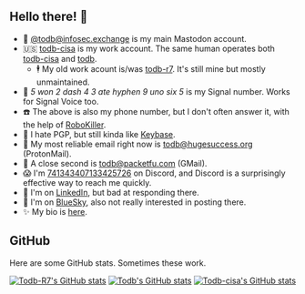 ## Hello there! 👋

  - 🐘 [@todb@infosec.exchange](https://infosec.exchange/@todb) is my main Mastodon account.
  - 🇺🇸 [todb-cisa](https://github.com/todb-cisa) is my work account. The same human operates both [todb-cisa](https://github.com/todb-cisa) and [todb](https://github.com/todb).
    - 🕴️ My old work acount is/was [todb-r7](https://github.com/todb/todb-r7). It's still mine but mostly unmaintained. 
  - 💬 *5 won 2 dash 4 3 ate hyphen 9 uno six 5* is my Signal number. Works for Signal Voice too.
  - ☎️ The above is also my phone number, but I don't often answer it, with the help of [RoboKiller](https://www.robokiller.com/).
  - 🔐 I hate PGP, but still kinda like [Keybase](https://keybase.io/todb).
  - 📧 My most reliable email right now is todb@hugesuccess.org (ProtonMail).
  - 📧 A close second is todb@packetfu.com (GMail).
  - 😱 I'm [741343407133425726](https://discordapp.com/users/741343407133425726) on Discord, and Discord is a surprisingly effective way to reach me quickly.
  - 🤑 I'm on [LinkedIn](https://www.linkedin.com/in/todb/), but bad at responding there.
  - 🔵 I'm on [BlueSky](https://bsky.app/profile/todb.hugesuccess.org), also not really interested in posting there.
  - ✨ My bio is [here](https://gist.github.com/todb/469b745685131ed475b5050569532ea3).

## GitHub

Here are some GitHub stats. Sometimes these work.

[![Todb-R7's GitHub stats](https://github-readme-stats.vercel.app/api?username=todb-r7&custom_title=todb-r7's+overall+commits&show_icons=true&include_all_commits=true&rank_icon=percentile)](https://github.com/anuraghazra/github-readme-stats)
[![Todb's GitHub stats](https://github-readme-stats.vercel.app/api?username=todb&custom_title=todb's+commits+this+year&show_icons=true&rank_icon=percentile)](https://github.com/anuraghazra/github-readme-stats)
[![Todb-cisa's GitHub stats](https://github-readme-stats.vercel.app/api?username=todb-cisa&custom_title=todb-cisa's+commits+this+year&show_icons=true&rank_icon=percentile)](https://github.com/anuraghazra/github-readme-stats)
